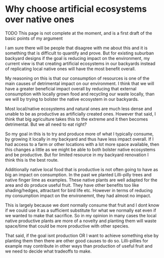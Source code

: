 <!-- Global site tag (gtag.js) - Google Analytics -->
<script async src="https://www.googletagmanager.com/gtag/js?id=UA-177071585-1"></script>
<script>
  window.dataLayer = window.dataLayer || [];
  function gtag(){dataLayer.push(arguments);}
  gtag('js', new Date());

  gtag('config', 'UA-177071585-1');
</script>

# Why choose artificial ecosystems over native ones

TODO This page is not complete at the moment, and is a first draft of the basic points of my argument

I am sure there will be people that disagree with me about this and it is something that is difficult to quantify and prove. But for existing suburban backyard designs if the goal is reducing impact on the environment, my current view is that creating artificial ecosystems in our backyards instead of replicating local native ones will have the most benefit overall.

My reasoning on this is that our consumption of resources is one of the main causes of detrimental impact on our environment. I think that we will have a greater beneficial impact overall by reducing that external consumption with locally grown food and recycling our waste locally, than we will by trying to bolster the native ecosystem in our backyards. 

Most local/native ecosystems and natural ones are much less dense and unable to be as productive as artificially created ones. However that said, I think that big agriculture takes this to the extreme and it then becomes detrimental. But we all need to eat right?

So my goal in this is to try and produce more of what I typically consume, by growing it locally in my backyard and thus have less impact overall. If I had access to a farm or other locations with a lot more space available, then this changes a little as we might be able to both bolster native ecosystems and be productive. But for limited resource in my backyard renovation I think this is the best route.

Additionally native local food that is productive is not often going to have as big an impact on consumption. In the past we planted Lilli-pilly trees and native finger lime as examples. These native plants are well adapted for the area and do produce useful fruit. They have other benefits too like shading/hedges, attractant for bird life etc. However in terms of reducing my consumption impact on the environemnt, they had almost no impact.

This is largely because we dont normally consume that fruit and I dont know if we could use it as a sufficient substitute for what we normally eat even if we wanted to make that sacrifice. So in my opinion in many cases the local native productive plants are more of a novelty and planting them will waste space/time that could be more productive with other species.

That said, if the goal isnt production OR I want to achieve something else by planting them then there are other good causes to do so. Lilli-pillies for example may contribute in other ways than production of useful fruit and we need to decide what tradeoffs to make.


